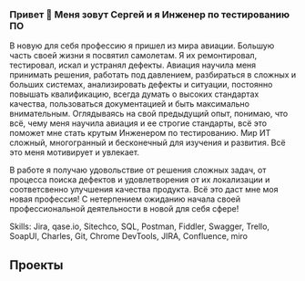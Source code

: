###   Привет 👋  Меня зовут Сергей и я Инженер по тестированию ПО
В новую для себя профессию я пришел из мира авиации. Большую часть своей жизни я посвятил самолетам. Я их ремонтировал, тестировал, искал и устранял дефекты. Авиация научила меня принимать решения, работать под давлением, разбираться в сложных и больших системах, анализировать дефекты и ситуации, постоянно повышать квалификацию, всегда думать о высоких стандартах качества, пользоваться документацией и быть максимально внимательным. Оглядываясь на свой предыдущий опыт, понимаю, что всё, чему меня научила авиация и ее строгие стандарты, всё это поможет мне стать крутым Инженером по тестированию. Мир ИТ сложный, многогранный и бесконечный для изучения и развития. Всё это меня мотивирует и увлекает.

В работе я получаю удовольствие от решения сложных задач, от процесса поиска дефектов и удовлетворения от их локализации и соответсвенно улучшения качества продукта. Всё это даст мне моя новая профессия! С нетерпением ожиданию начала своей профессиональной деятельности в новой для себя сфере!

Skills: Jira, qase.io, Sitechco, SQL, Postman, Fiddler, Swagger, Trello, SoapUI, Charles, Git, Chrome DevTools, JIRA, Confluence, miro



## Проекты







